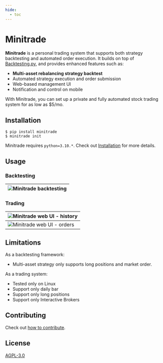 ```yaml
---
hide:
  - toc
---
```


# Minitrade

**Minitrade** is a personal trading system that supports both strategy backtesting and automated order execution. It builds on top of [Backtesting.py](https://github.com/kernc/backtesting.py), and provides enhanced features such as:

- **Multi-asset rebalancing strategy backtest**
- Automated strategy execution and order submission
- Web-based management UI
- Notification and control on mobile

With Minitrade, you can set up a private and fully automated stock trading system for as low as $5/mo.

## Installation

    $ pip install minitrade
    $ minitrade init

Minitrade requires `python=3.10.*`. Check out [Installation](install.md) for more details.

## Usage

### Backtesting

| ![Minitrade backtesting](https://imgur.com/YkLPeTv.jpg) |
| ------------------------------------------------------- |

### Trading

| ![Minitrade web UI - history](<https://imgur.com/ittnlk7.png>) |
| -------------------------------------------------------------- |
| ![Minitrade web UI - orders](<https://imgur.com/2DAZ2W1.png>)  |

## Limitations

As a backtesting framework:

- Multi-asset strategy only supports long positions and market order. 

As a trading system:

- Tested only on Linux
- Support only daily bar
- Support only long positions
- Support only Interactive Brokers

## Contributing

Check out [how to contribute](contributing.md).

## License

[AGPL-3.0](https://www.gnu.org/licenses/agpl-3.0.en.html)
